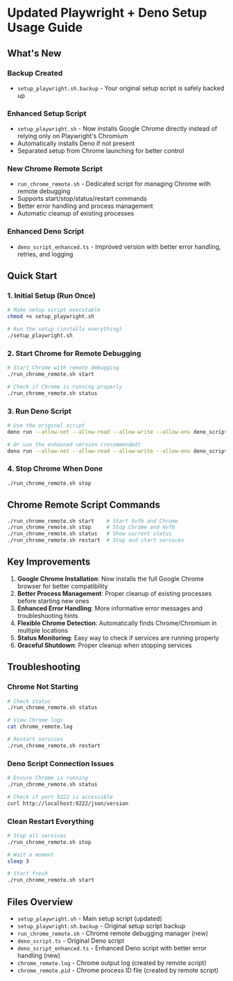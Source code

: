 # Updated Playwright + Deno Setup Usage Guide

## What's New

### Backup Created
- `setup_playwright.sh.backup` - Your original setup script is safely backed up

### Enhanced Setup Script
- `setup_playwright.sh` - Now installs Google Chrome directly instead of relying only on Playwright's Chromium
- Automatically installs Deno if not present
- Separated setup from Chrome launching for better control

### New Chrome Remote Script
- `run_chrome_remote.sh` - Dedicated script for managing Chrome with remote debugging
- Supports start/stop/status/restart commands
- Better error handling and process management
- Automatic cleanup of existing processes

### Enhanced Deno Script
- `deno_script_enhanced.ts` - Improved version with better error handling, retries, and logging

## Quick Start

### 1. Initial Setup (Run Once)
```bash
# Make setup script executable
chmod +x setup_playwright.sh

# Run the setup (installs everything)
./setup_playwright.sh
```

### 2. Start Chrome for Remote Debugging
```bash
# Start Chrome with remote debugging
./run_chrome_remote.sh start

# Check if Chrome is running properly
./run_chrome_remote.sh status
```

### 3. Run Deno Script
```bash
# Use the original script
deno run --allow-net --allow-read --allow-write --allow-env deno_script.ts

# Or use the enhanced version (recommended)
deno run --allow-net --allow-read --allow-write --allow-env deno_script_enhanced.ts
```

### 4. Stop Chrome When Done
```bash
./run_chrome_remote.sh stop
```

## Chrome Remote Script Commands

```bash
./run_chrome_remote.sh start    # Start Xvfb and Chrome
./run_chrome_remote.sh stop     # Stop Chrome and Xvfb
./run_chrome_remote.sh status   # Show current status
./run_chrome_remote.sh restart  # Stop and start services
```

## Key Improvements

1. **Google Chrome Installation**: Now installs the full Google Chrome browser for better compatibility
2. **Better Process Management**: Proper cleanup of existing processes before starting new ones
3. **Enhanced Error Handling**: More informative error messages and troubleshooting hints
4. **Flexible Chrome Detection**: Automatically finds Chrome/Chromium in multiple locations
5. **Status Monitoring**: Easy way to check if services are running properly
6. **Graceful Shutdown**: Proper cleanup when stopping services

## Troubleshooting

### Chrome Not Starting
```bash
# Check status
./run_chrome_remote.sh status

# View Chrome logs
cat chrome_remote.log

# Restart services
./run_chrome_remote.sh restart
```

### Deno Script Connection Issues
```bash
# Ensure Chrome is running
./run_chrome_remote.sh status

# Check if port 9222 is accessible
curl http://localhost:9222/json/version
```

### Clean Restart Everything
```bash
# Stop all services
./run_chrome_remote.sh stop

# Wait a moment
sleep 3

# Start fresh
./run_chrome_remote.sh start
```

## Files Overview

- `setup_playwright.sh` - Main setup script (updated)
- `setup_playwright.sh.backup` - Original setup script backup
- `run_chrome_remote.sh` - Chrome remote debugging manager (new)
- `deno_script.ts` - Original Deno script
- `deno_script_enhanced.ts` - Enhanced Deno script with better error handling (new)
- `chrome_remote.log` - Chrome output log (created by remote script)
- `chrome_remote.pid` - Chrome process ID file (created by remote script)
